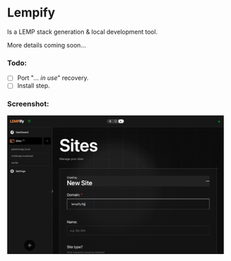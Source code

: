 # Lempify

Is a LEMP stack generation & local development tool.

More details coming soon...

### Todo:
- [ ] Port "_... in use_" recovery.
- [ ] Install step.

### Screenshot:
![Lempify](screenshot.jpg)
